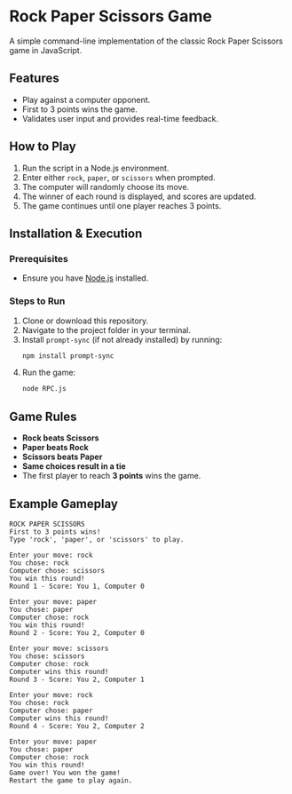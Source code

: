 # Rock Paper Scissors Game

A simple command-line implementation of the classic Rock Paper Scissors game in JavaScript.

## Features
- Play against a computer opponent.
- First to 3 points wins the game.
- Validates user input and provides real-time feedback.

## How to Play
1. Run the script in a Node.js environment.
2. Enter either `rock`, `paper`, or `scissors` when prompted.
3. The computer will randomly choose its move.
4. The winner of each round is displayed, and scores are updated.
5. The game continues until one player reaches 3 points.

## Installation & Execution
### Prerequisites
- Ensure you have [Node.js](https://nodejs.org/) installed.

### Steps to Run
1. Clone or download this repository.
2. Navigate to the project folder in your terminal.
3. Install `prompt-sync` (if not already installed) by running:
   ```sh
   npm install prompt-sync
   ```
4. Run the game:
   ```sh
   node RPC.js
   ```

## Game Rules
- **Rock beats Scissors**
- **Paper beats Rock**
- **Scissors beats Paper**
- **Same choices result in a tie**
- The first player to reach **3 points** wins the game.

## Example Gameplay
```
ROCK PAPER SCISSORS
First to 3 points wins!
Type 'rock', 'paper', or 'scissors' to play.

Enter your move: rock
You chose: rock
Computer chose: scissors
You win this round!
Round 1 - Score: You 1, Computer 0

Enter your move: paper
You chose: paper
Computer chose: rock
You win this round!
Round 2 - Score: You 2, Computer 0

Enter your move: scissors
You chose: scissors
Computer chose: rock
Computer wins this round!
Round 3 - Score: You 2, Computer 1

Enter your move: rock
You chose: rock
Computer chose: paper
Computer wins this round!
Round 4 - Score: You 2, Computer 2

Enter your move: paper
You chose: paper
Computer chose: rock
You win this round!
Game over! You won the game!
Restart the game to play again.

```
